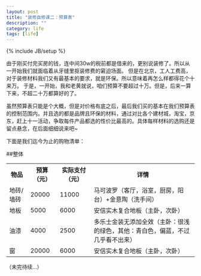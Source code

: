 ```yaml
---
layout: post
title: "装修自修课二：预算表"
description: ""
category: life
tags: [life]
---
```

{% include JB/setup %}


由于刚买付完买房的钱，连中间30w的税前都是借来的，更别说装修了。所以从一开始我们就面临着从牙缝里抠装修费的窘迫场面。
但是在北京，工人工费高，对于装修材料我们又有最基本的要求，就是环保。所以意味着再怎么样都得花个十来万。
于是，一开始，我和老黄就说，咱们预算不要超过十万。但是，后来一算下来，不超二十万都算好的了。


虽然预算表只能是个大概，但是对价格有底之后，最后我们买的基本在我们预算表的控制范围内。并且选的都是品牌且环保的材料，通过对比各个建材城，淘宝，京东，赶上十一活动，争取每件产品都选的性价比最高的。具体每样材料的选购还是留点悬念，在后面细细说来吧~

下面是我们迄今为止的购物清单：

##整体

<table>
	<tr>
		<th>物品</th>
		<th>预算（元）</th>
		<th>实际支付（元）</th>
		<th>详情</th>
	</tr>
	<tr>
		<td>地砖/墙砖</td>
		<td>20000</td>
		<td>11000</td>
		<td>马可波罗（客厅，浴室，厨房，阳台）+金意陶（洗手间）</td>
	</tr>
	<tr>
		<td>地板</td>
		<td>5000</td>
		<td>6000</td>
		<td>安信实木复合地板（主卧，次卧）</td>
	</tr>
	<tr>
		<td>油漆</td>
		<td>4000</td>
		<td>2500</td>
		<td>多乐士金装无添加全效（主卧：很浅的绿色，其他：青白色，偏蓝，不过几乎看不出来）</td>
	</tr>
	<tr>
		<td>窗</td>
		<td>20000</td>
		<td>6000</td>
		<td>安信实木复合地板（主卧，次卧）</td>
	</tr>
</table>

（未完待续...）